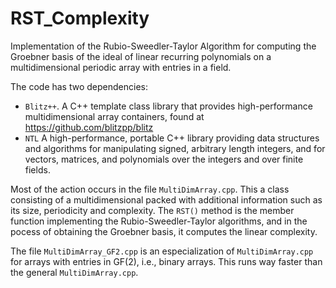 # RST_Complexity
Implementation of the Rubio-Sweedler-Taylor Algorithm for computing the Groebner basis of the ideal of linear recurring polynomials on a multidimensional periodic array with entries in a field.

The code has two dependencies: 
<ul>
  <li> 
    <code>Blitz++</code>. A C++ template class library that provides high-performance multidimensional array containers, found at <a href="https://github.com/blitzpp/blitz">https://github.com/blitzpp/blitz</a>
  </li>
  <li>
    <code>NTL</code> A high-performance, portable C++ library providing data structures and algorithms for manipulating signed, arbitrary length integers, and for vectors, matrices, and polynomials over the integers and over finite fields.
  </li>
</ul>


Most of the action occurs in the file <code>MultiDimArray.cpp</code>. This a class consisting of a multidimensional packed with additional information such as its size, periodicity and complexity.
The <code>RST()</code> method is the member function implementing the Rubio-Sweedler-Taylor algorithms, and in the pocess of obtaining the Groebner basis, it computes the linear complexity.


The file <code>MultiDimArray_GF2.cpp</code> is an especialization of <code>MultiDimArray.cpp</code> for arrays with entries in GF(2), i.e., binary arrays. This runs way faster than the general <code>MultiDimArray.cpp</code>.

